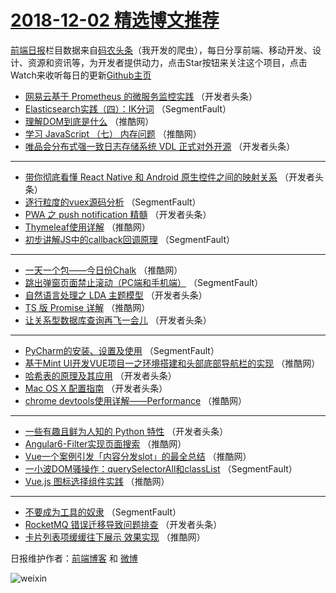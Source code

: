 # [2018-12-02 精选博文推荐](http://hao.caibaojian.com/date/2018/12/02)

[前端日报](http://caibaojian.com/c/news)栏目数据来自[码农头条](http://hao.caibaojian.com/)（我开发的爬虫），每日分享前端、移动开发、设计、资源和资讯等，为开发者提供动力，点击Star按钮来关注这个项目，点击Watch来收听每日的更新[Github主页](https://github.com/kujian/frontendDaily)
* [网易云基于 Prometheus 的微服务监控实践](http://hao.caibaojian.com/93410.html) （开发者头条）
* [Elasticsearch实践（四）：IK分词](http://hao.caibaojian.com/93400.html) （SegmentFault）
* [理解DOM到底是什么](http://hao.caibaojian.com/93432.html) （推酷网）
* [学习 JavaScript （七） 内存问题](http://hao.caibaojian.com/93423.html) （推酷网）
* [唯品会分布式强一致日志存储系统 VDL 正式对外开源](http://hao.caibaojian.com/93405.html) （开发者头条）

***
* [带你彻底看懂 React Native 和 Android 原生控件之间的映射关系](http://hao.caibaojian.com/93406.html) （开发者头条）
* [逐行粒度的vuex源码分析](http://hao.caibaojian.com/93397.html) （SegmentFault）
* [PWA 之 push notification 精髓](http://hao.caibaojian.com/93408.html) （开发者头条）
* [Thymeleaf使用详解](http://hao.caibaojian.com/93429.html) （推酷网）
* [初步讲解JS中的callback回调原理](http://hao.caibaojian.com/93398.html) （SegmentFault）

***
* [一天一个包——今日份Chalk](http://hao.caibaojian.com/93430.html) （推酷网）
* [跳出弹窗页面禁止滚动（PC端和手机端）](http://hao.caibaojian.com/93399.html) （SegmentFault）
* [自然语言处理之 LDA 主题模型](http://hao.caibaojian.com/93411.html) （开发者头条）
* [TS 版 Promise 详解](http://hao.caibaojian.com/93431.html) （推酷网）
* [让关系型数据库查询再飞一会儿](http://hao.caibaojian.com/93412.html) （开发者头条）

***
* [PyCharm的安装、设置及使用](http://hao.caibaojian.com/93401.html) （SegmentFault）
* [基于Mint UI开发VUE项目一之环境搭建和头部底部导航栏的实现](http://hao.caibaojian.com/93422.html) （推酷网）
* [哈希表的原理及其应用](http://hao.caibaojian.com/93402.html) （开发者头条）
* [Mac OS X 配置指南](http://hao.caibaojian.com/93403.html) （开发者头条）
* [chrome devtools使用详解——Performance](http://hao.caibaojian.com/93424.html) （推酷网）

***
* [一些有趣且鲜为人知的 Python 特性](http://hao.caibaojian.com/93404.html) （开发者头条）
* [Angular6-Filter实现页面搜索](http://hao.caibaojian.com/93425.html) （推酷网）
* [Vue一个案例引发「内容分发slot」的最全总结](http://hao.caibaojian.com/93426.html) （推酷网）
* [一小波DOM骚操作：querySelectorAll和classList](http://hao.caibaojian.com/93395.html) （SegmentFault）
* [Vue.js 图标选择组件实践](http://hao.caibaojian.com/93427.html) （推酷网）

***
* [不要成为工具的奴隶](http://hao.caibaojian.com/93396.html) （SegmentFault）
* [RocketMQ 错误迁移导致问题排查](http://hao.caibaojian.com/93407.html) （开发者头条）
* [卡片列表项缓缓往下展示 效果实现](http://hao.caibaojian.com/93428.html) （推酷网）

日报维护作者：[前端博客](http://caibaojian.com/) 和 [微博](http://caibaojian.com/go/weibo)

![weixin](https://user-images.githubusercontent.com/3055447/38468989-651132ac-3b80-11e8-8e6b-15122322a9d7.png)
